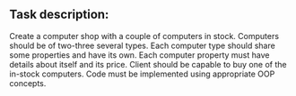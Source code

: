 Task description: 
----

Create a computer shop with a couple of computers in stock. Computers should be of two-three several types. Each computer type should share some properties and have its own. Each computer property must have details about itself and its price. Client should be capable to buy one of the in-stock computers. Code must be implemented using appropriate OOP concepts.